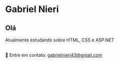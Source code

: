 # Gabriel Nieri

## Olá
Atualmente estudando sobre HTML, CSS e ASP.NET

<br/> :email: Entre em contato: gabrielnieri43@gmail.com
